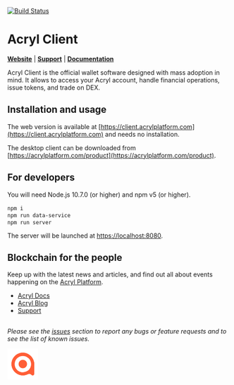 [![Build Status](https://travis-ci.com/acrylplatform/AcrylGUI.svg?branch=master)](https://travis-ci.com/acrylplatform/AcrylGUI)
# Acryl Client

[**Website**](https://acrylplatform.com/) | [**Support**](https://support.acrylplatform.com/) | [**Documentation**](https://docs.acrylplatform.com/)

Acryl Client is the official wallet software designed with mass adoption in mind. It allows to access your Acryl account, handle financial operations, issue tokens, and trade on DEX.

## Installation and usage

The web version is available at [https://client.acrylplatform.com](https://client.acrylplatform.com) and needs no installation.

The desktop client can be downloaded from [https://acrylplatform.com/product](https://acrylplatform.com/product).

## For developers

You will need Node.js 10.7.0 (or higher) and npm v5 (or higher).

```
npm i
npm run data-service
npm run server
```

The server will be launched at [https://localhost:8080](https://localhost:8080).

## Blockchain for the people

Keep up with the latest news and articles, and find out all about events happening on the [Acryl Platform](https://acrylplatform.com/).

* [Acryl Docs](https://docs.acrylplatform.com/)
* [Acryl Blog](https://blog.acrylplatform.com/)
* [Support](https://support.acrylplatform.com/)

##

_Please see the [issues](https://github.com/acrylplatform/AcrylGUI/issues) section to report any bugs or feature requests and to see the list of known issues._

[<img src="src/img/ico/android-chrome-512x512.png" width="70px" alt="Acryl Logo" />](https://acrylplatform.com/)
